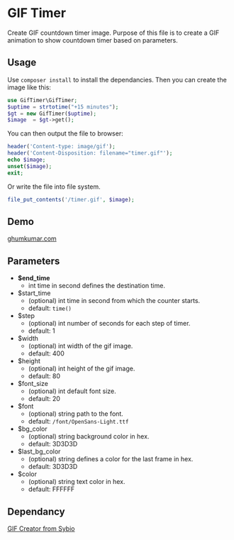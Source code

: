 # GIF Timer
Create GIF countdown timer image. Purpose of this file is to create a GIF animation to show countdown timer based on parameters.
## Usage
Use `composer install` to install the dependancies. Then you can create the image like this:

```php
use GifTimer\GifTimer;
$uptime = strtotime("+15 minutes");
$gt = new GifTimer($uptime);
$image  = $gt->get();
```
You can then output the file to browser:
```php
header('Content-type: image/gif');
header('Content-Disposition: filename="timer.gif"');
echo $image;
unset($image);
exit;
```
Or write the file into file system.
```php
file_put_contents('/timer.gif', $image);
```
## Demo
[ghumkumar.com](http://ghumkumar.com/works/gif-timer/index.php)

## Parameters
* **$end_time**
  * int time in second defines the destination time.
* $start_time
  * (optional) int time in second from which the counter starts.
  * default: `time()`
* $step
  * (optional) int number of seconds for each step of timer.
  * default: 1
* $width
  * (optional) int width of the gif image.
  * default: 400
* $height
  * (optional) int height of the gif image.
  * default: 80
* $font_size
  * (optional) int default font size.
  * default: 20
* $font
  * (optional) string path to the font.
  * default: `/font/OpenSans-Light.ttf`
* $bg_color
  * (optional) string background color in hex.
  * default: 3D3D3D
* $last_bg_color
  * (optional) string defines a color for the last frame in hex.
  * default: 3D3D3D
* $color
  * (optional) string text color in hex.
  * default: FFFFFF

## Dependancy
[GIF Creator from Sybio](https://github.com/Sybio/GifCreator)
